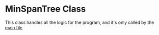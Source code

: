 # MinSpanTree Class
This class handles all the logic for the program, and it's only called by the [main file](../main.cpp).